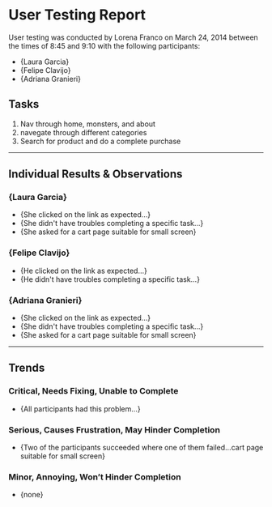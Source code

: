 # User Testing Report

User testing was conducted by Lorena Franco on March 24, 2014 between the times of 8:45 and 9:10 with the following participants:

- {Laura Garcia}
- {Felipe Clavijo}
- {Adriana Granieri}

## Tasks

1. Nav through home, monsters, and about
2. navegate through different categories
3. Search for product and do a complete purchase

---

## Individual Results & Observations

### {Laura Garcia}

- {She clicked on the link as expected…}
- {She didn't have troubles completing a specific task…}
- {She asked for a cart page suitable for small screen}

### {Felipe Clavijo}

- {He clicked on the link as expected…}
- {He didn't have troubles completing a specific task…}

### {Adriana Granieri}

- {She clicked on the link as expected…}
- {She didn't have troubles completing a specific task…}
- {She asked for a cart page suitable for small screen}

---

## Trends

### Critical, Needs Fixing, Unable to Complete

- {All participants had this problem…}

### Serious, Causes Frustration, May Hinder Completion

- {Two of the participants succeeded where one of them failed…cart page suitable for small screen}

### Minor, Annoying, Won’t Hinder Completion

- {none}
